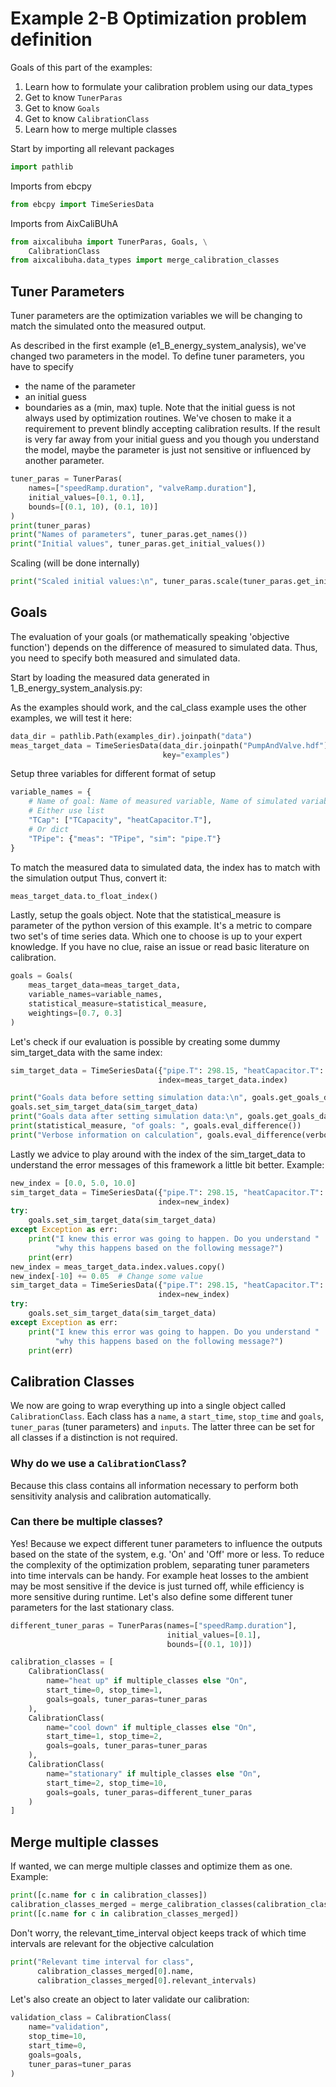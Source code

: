  # Example 2-B Optimization problem definition
 Goals of this part of the examples:
 1. Learn how to formulate your calibration problem using our data_types
 2. Get to know `TunerParas`
 3. Get to know `Goals`
 4. Get to know `CalibrationClass`
 5. Learn how to merge multiple classes

 Start by importing all relevant packages
```python
import pathlib
```
 Imports from ebcpy
```python
from ebcpy import TimeSeriesData
```
 Imports from AixCaliBUhA
```python
from aixcalibuha import TunerParas, Goals, \
    CalibrationClass
from aixcalibuha.data_types import merge_calibration_classes
```
 ## Tuner Parameters
 Tuner parameters are the optimization variables we will be
 changing to match the simulated onto the measured output.

 As described in the first example (e1_B_energy_system_analysis),
 we've changed two parameters in the model.
 To define tuner parameters, you have to specify
 - the name of the parameter
 - an initial guess
 - boundaries as a (min, max) tuple.
 Note that the initial guess is not always used by optimization routines.
 We've chosen to make it a requirement to prevent blindly accepting
 calibration results. If the result is very far away from your initial guess
 and you though you understand the model, maybe the parameter is just not
 sensitive or influenced by another parameter.
```python
tuner_paras = TunerParas(
    names=["speedRamp.duration", "valveRamp.duration"],
    initial_values=[0.1, 0.1],
    bounds=[(0.1, 10), (0.1, 10)]
)
print(tuner_paras)
print("Names of parameters", tuner_paras.get_names())
print("Initial values", tuner_paras.get_initial_values())
```
 Scaling (will be done internally)
```python
print("Scaled initial values:\n", tuner_paras.scale(tuner_paras.get_initial_values()))
```
 ## Goals
 The evaluation of your goals (or mathematically speaking 'objective function')
 depends on the difference of measured to simulated data.
 Thus, you need to specify both measured and simulated data.

 Start by loading the measured data generated in 1_B_energy_system_analysis.py:

 As the examples should work, and the cal_class example uses the other examples,
 we will test it here:
```python
data_dir = pathlib.Path(examples_dir).joinpath("data")
meas_target_data = TimeSeriesData(data_dir.joinpath("PumpAndValve.hdf"),
                                  key="examples")
```
 Setup three variables for different format of setup
```python
variable_names = {
    # Name of goal: Name of measured variable, Name of simulated variable
    # Either use list
    "TCap": ["TCapacity", "heatCapacitor.T"],
    # Or dict
    "TPipe": {"meas": "TPipe", "sim": "pipe.T"}
}
```
 To match the measured data to simulated data,
 the index has to match with the simulation output
 Thus, convert it:
```python
meas_target_data.to_float_index()
```
 Lastly, setup the goals object. Note that the statistical_measure
 is parameter of the python version of this example. It's a metric to
 compare two set's of time series data. Which one to choose is up to
 your expert knowledge. If you have no clue, raise an issue or read
 basic literature on calibration.
```python
goals = Goals(
    meas_target_data=meas_target_data,
    variable_names=variable_names,
    statistical_measure=statistical_measure,
    weightings=[0.7, 0.3]
)
```
 Let's check if our evaluation is possible by creating some
 dummy sim_target_data with the same index:
```python
sim_target_data = TimeSeriesData({"pipe.T": 298.15, "heatCapacitor.T": 303.15},
                                 index=meas_target_data.index)

print("Goals data before setting simulation data:\n", goals.get_goals_data())
goals.set_sim_target_data(sim_target_data)
print("Goals data after setting simulation data:\n", goals.get_goals_data())
print(statistical_measure, "of goals: ", goals.eval_difference())
print("Verbose information on calculation", goals.eval_difference(verbose=True))
```
 Lastly we advice to play around with the index of the sim_target_data to
 understand the error messages of this framework a little bit better.
 Example:
```python
new_index = [0.0, 5.0, 10.0]
sim_target_data = TimeSeriesData({"pipe.T": 298.15, "heatCapacitor.T": 303.15},
                                 index=new_index)
try:
    goals.set_sim_target_data(sim_target_data)
except Exception as err:
    print("I knew this error was going to happen. Do you understand "
          "why this happens based on the following message?")
    print(err)
new_index = meas_target_data.index.values.copy()
new_index[-10] += 0.05  # Change some value
sim_target_data = TimeSeriesData({"pipe.T": 298.15, "heatCapacitor.T": 303.15},
                                 index=new_index)
try:
    goals.set_sim_target_data(sim_target_data)
except Exception as err:
    print("I knew this error was going to happen. Do you understand "
          "why this happens based on the following message?")
    print(err)
```
 ## Calibration Classes
 We now are going to wrap everything up into a single object called
 `CalibrationClass`.
 Each class has a `name`, a `start_time`, `stop_time` and
 `goals`, `tuner_paras` (tuner parameters) and `inputs`.
 The latter three can be set for all
 classes if a distinction is not required.
 ### Why do we use a `CalibrationClass`?
 Because this class contains all information necessary
 to perform both sensitivity analysis and calibration automatically.
 ### Can there be multiple classes?
 Yes! Because we expect different tuner parameters
 to influence the outputs based on the state of the system,
 e.g. 'On' and 'Off' more or less. To reduce the complexity of the
 optimization problem, separating tuner parameters into time intervals
 can be handy. For example heat losses to the ambient may be most
 sensitive if the device is just turned off, while efficiency is more
 sensitive during runtime.
 Let's also define some different tuner parameters for the last stationary class.
```python
different_tuner_paras = TunerParas(names=["speedRamp.duration"],
                                   initial_values=[0.1],
                                   bounds=[(0.1, 10)])

calibration_classes = [
    CalibrationClass(
        name="heat up" if multiple_classes else "On",
        start_time=0, stop_time=1,
        goals=goals, tuner_paras=tuner_paras
    ),
    CalibrationClass(
        name="cool down" if multiple_classes else "On",
        start_time=1, stop_time=2,
        goals=goals, tuner_paras=tuner_paras
    ),
    CalibrationClass(
        name="stationary" if multiple_classes else "On",
        start_time=2, stop_time=10,
        goals=goals, tuner_paras=different_tuner_paras
    )
]
```
 ## Merge multiple classes
 If wanted, we can merge multiple classes and optimize them as one.
 Example:
```python
print([c.name for c in calibration_classes])
calibration_classes_merged = merge_calibration_classes(calibration_classes)
print([c.name for c in calibration_classes_merged])
```
 Don't worry, the relevant_time_interval object keeps track
 of which time intervals are relevant for the objective calculation
```python
print("Relevant time interval for class",
      calibration_classes_merged[0].name,
      calibration_classes_merged[0].relevant_intervals)
```
 Let's also create an object to later validate our calibration:
```python
validation_class = CalibrationClass(
    name="validation",
    stop_time=10,
    start_time=0,
    goals=goals,
    tuner_paras=tuner_paras
)
```
